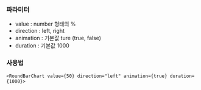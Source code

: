 ### 파라미터

- value : number 형태의 %
- direction : left, right
- animation : 기본값 ture (true, false)
- duration : 기본값 1000

### 사용법

```
<RoundBarChart value={50} direction="left" animation={true} duration={1000}>
```